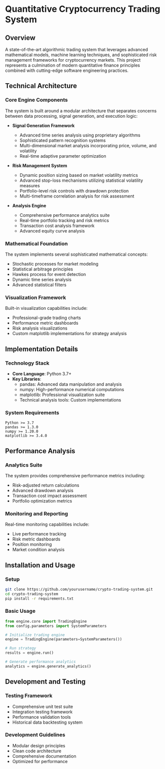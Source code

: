 # Quantitative Cryptocurrency Trading System

## Overview
A state-of-the-art algorithmic trading system that leverages advanced mathematical models, machine learning techniques, and sophisticated risk management frameworks for cryptocurrency markets. This project represents a culmination of modern quantitative finance principles combined with cutting-edge software engineering practices.

## Technical Architecture

### Core Engine Components
The system is built around a modular architecture that separates concerns between data processing, signal generation, and execution logic:

- **Signal Generation Framework**
  - Advanced time series analysis using proprietary algorithms
  - Sophisticated pattern recognition systems
  - Multi-dimensional market analysis incorporating price, volume, and volatility
  - Real-time adaptive parameter optimization

- **Risk Management System**
  - Dynamic position sizing based on market volatility metrics
  - Advanced stop-loss mechanisms utilizing statistical volatility measures
  - Portfolio-level risk controls with drawdown protection
  - Multi-timeframe correlation analysis for risk assessment

- **Analysis Engine**
  - Comprehensive performance analytics suite
  - Real-time portfolio tracking and risk metrics
  - Transaction cost analysis framework
  - Advanced equity curve analysis

### Mathematical Foundation
The system implements several sophisticated mathematical concepts:
- Stochastic processes for market modeling
- Statistical arbitrage principles
- Hawkes process for event detection
- Dynamic time series analysis
- Advanced statistical filters

### Visualization Framework
Built-in visualization capabilities include:
- Professional-grade trading charts
- Performance metric dashboards
- Risk analysis visualizations
- Custom matplotlib implementations for strategy analysis

## Implementation Details

### Technology Stack
- **Core Language**: Python 3.7+
- **Key Libraries**:
  - pandas: Advanced data manipulation and analysis
  - numpy: High-performance numerical computations
  - matplotlib: Professional visualization suite
  - Technical analysis tools: Custom implementations

### System Requirements
```
Python >= 3.7
pandas >= 1.3.0
numpy >= 1.20.0
matplotlib >= 3.4.0
```

## Performance Analysis

### Analytics Suite
The system provides comprehensive performance metrics including:
- Risk-adjusted return calculations
- Advanced drawdown analysis
- Transaction cost impact assessment
- Portfolio optimization metrics

### Monitoring and Reporting
Real-time monitoring capabilities include:
- Live performance tracking
- Risk metric dashboards
- Position monitoring
- Market condition analysis

## Installation and Usage

### Setup
```bash
git clone https://github.com/yourusername/crypto-trading-system.git
cd crypto-trading-system
pip install -r requirements.txt
```

### Basic Usage
```python
from engine.core import TradingEngine
from config.parameters import SystemParameters

# Initialize trading engine
engine = TradingEngine(parameters=SystemParameters())

# Run strategy
results = engine.run()

# Generate performance analytics
analytics = engine.generate_analytics()
```

## Development and Testing

### Testing Framework
- Comprehensive unit test suite
- Integration testing framework
- Performance validation tools
- Historical data backtesting system

### Development Guidelines
- Modular design principles
- Clean code architecture
- Comprehensive documentation
- Optimized for performance

